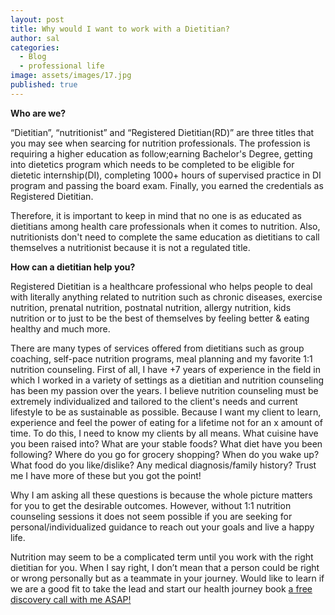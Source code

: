 ```yaml
---
layout: post
title: Why would I want to work with a Dietitian?
author: sal
categories:
  - Blog
  - professional life
image: assets/images/17.jpg
published: true
---
```


**Who are we?**

“Dietitian”, “nutritionist” and “Registered Dietitian(RD)” are three titles that you may see when searcing for nutrition professionals. The profession is requiring a higher education as follow;earning Bachelor's Degree, getting into dietetics program which needs to be completed to be eligible for dietetic internship(DI), completing 1000+ hours of supervised practice in DI program and passing the board exam. Finally, you earned the credentials as Registered Dietitian. 

Therefore, it is important to keep in mind that no one is as educated as dietitians among health care professionals when it comes to nutrition. Also, nutritionists don't need to complete the same education as dietitians to call themselves a nutritionist because it is not a regulated title. 

**How can a dietitian help you?**

Registered Dietitian is a healthcare professional who helps people to deal with literally anything related to nutrition such as chronic diseases, exercise nutrition, prenatal nutrition, postnatal nutrition, allergy nutrition, kids nutrition or to just to be the best of themselves by feeling better & eating healthy and much more. 

There are many types of services offered from dietitians such as group coaching, self-pace nutrition programs, meal planning and my favorite 1:1 nutrition counseling. First of all, I have +7 years of experience in the field in which I worked in a variety of settings as a dietitian and nutrition counseling has been my passion over the years. I believe nutrition counseling must be extremely individualized and tailored to the client's needs and current lifestyle to be as sustainable as possible. Because I want my client to learn, experience and feel the power of eating for a lifetime not for an x amount of time. To do this, I need to know my clients by all means. What cuisine have you been raised into? What are your stable foods?  What diet have you been following? Where do you go for  grocery shopping? When do you wake up? What food do you like/dislike? Any medical diagnosis/family history? Trust me I have more of these but you got the point! 

Why I am asking all these questions is because the whole picture matters for you to get the desirable outcomes. However, without 1:1 nutrition counseling sessions it does not seem possible if you are seeking for personal/individualized guidance to reach out your goals and live a happy life. 

Nutrition may seem to be a complicated term until you work with the right dietitian for you. When I say right, I don’t mean that a person could be right or wrong personally but as a teammate in your journey. Would like to learn if we are a good fit to take the lead and start our health journey book [a free discovery call with me ASAP!](https://calendly.com/dietitiannewyork/15min "calendly ")
